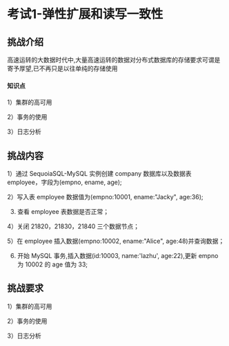# 考试1-弹性扩展和读写一致性

## 挑战介绍

高速运转的大数据时代中,大量高速运转的数据对分布式数据库的存储要求可谓是寄予厚望,已不再只是以往单纯的存储使用

#### 知识点

1）集群的高可用

2）事务的使用

3）日志分析

## 挑战内容

1）通过 SequoiaSQL-MySQL 实例创建 company 数据库以及数据表 employee，字段为(empno, ename, age);

2）写入表 employee 数据值为(empno:10001, ename:"Jacky", age:36);

3) 查看 employee 表数据是否正常；

4）关闭 21820，21830，21840 三个数据节点；

5）在 employee 插入数据(empno:10002, ename:"Alice", age:48)并查询数据；

6) 开始 MySQL 事务,插入数据(id:10003, name:'lazhu', age:22),更新 empno 为 10002 的 age 值为 33;

## 挑战要求

1）集群的高可用

2）事务的使用

3）日志分析
 
 <!--
## 示例代码

```shell

su - sdbadmin
cd /opt/sequoiasql/mysql/
bin/mysql -h 127.0.0.1 -uroot -p

```

1）创建数据库以及表信息:

CREATE DATABASE company;
USE company;
CREATE TABLE employee (
    empno INT AUTO_INCREMENT PRIMARY KEY,
    ename VARCHAR(128),
    age INT
) ;


2）插入数据并查询:

INSERT INTO employee (empno, ename, age) VALUES (10001, "Jacky", 36) ;
SELECT * FROM employee;

3) 关闭节点:

/opt/sequoiadb/bin/sdbstop -p 21820,21830,21840
sdblist -t all -l 

4) 插入数据并查询:

bin/mysql -h 127.0.0.1 -uroot -p 

INSERT INTO company.employee VALUES (10002, "Alice", 48);
SELECT * FROM company.employee;



3）性能监控
```shell
sdb 'db.snapshot(4, {Name:"company.employee"})'
```
4）日志路径
```shell
sdb 'db.snapshot(13)'
```
-->
